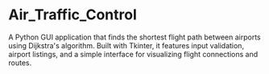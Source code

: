 # Air_Traffic_Control
A Python GUI application that finds the shortest flight path between airports using Dijkstra's algorithm. Built with Tkinter, it features input validation, airport listings, and a simple interface for visualizing flight connections and routes.
